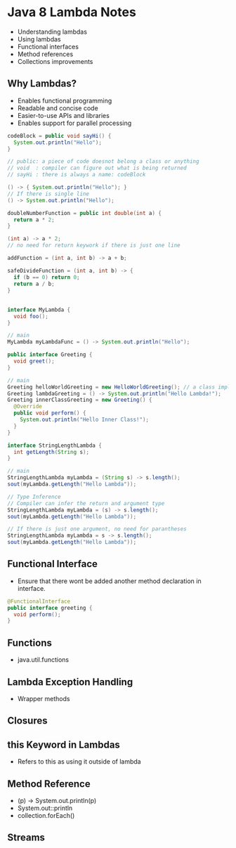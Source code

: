 # Java 8 Lambda Notes

- Understanding lambdas
- Using lambdas
- Functional interfaces
- Method references
- Collections improvements

## Why Lambdas?

- Enables functional programming
- Readable and concise code
- Easier-to-use APIs and libraries
- Enables support for parallel processing


```java
codeBlock = public void sayHi() {
  System.out.println("Hello");
}

// public: a piece of code doesnot belong a class or anything
// void  : compiler can figure out what is being returned
// sayHi : there is always a name: codeBlock

() -> { System.out.println("Hello"); }
// If there is single line
() -> System.out.println("Hello");
```

```java
doubleNumberFunction = public int double(int a) {
  return a * 2;
}

(int a) -> a * 2;
// no need for return keywork if there is just one line

addFunction = (int a, int b) -> a + b;

safeDivideFunction = (int a, int b) -> {
  if (b == 0) return 0;
  return a / b;
}
```

##

```java
interface MyLambda {
  void foo();
}

// main
MyLambda myLambdaFunc = () -> System.out.println("Hello");
```


```java
public interface Greeting {
  void greet();
}

// main
Greeting helloWorldGreeting = new HelloWorldGreeting(); // a class implementing interface
Greeting lambdaGreeting = () -> System.out.println("Hello Lambda!");
Greeting innerClassGreeting = new Greeting() {
  @Override
  public void perform() {
    System.out.println("Hello Inner Class!");
  }
}
```


```java
interface StringLengthLambda {
  int getLength(String s);
}

// main
StringLengthLambda myLambda = (String s) -> s.length();
sout(myLambda.getLength("Hello Lambda"));

// Type Inference
// Compiler can infer the return and argument type
StringLengthLambda myLambda = (s) -> s.length();
sout(myLambda.getLength("Hello Lambda"));

// If there is just one argument, no need for parantheses
StringLengthLambda myLambda = s -> s.length();
sout(myLambda.getLength("Hello Lambda"));
```

## Functional Interface

- Ensure that there wont be added another method declaration in interface.

```java
@FunctionalInterface
public interface greeting {
  void perform();
}
```

## Functions

- java.util.functions

## Lambda Exception Handling
- Wrapper methods

## Closures

## this Keyword in Lambdas
- Refers to this as using it outside of lambda

## Method Reference

- (p) -> System.out.println(p)
- System.out::println
- collection.forEach()

## Streams
